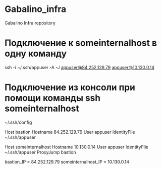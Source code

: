 # Gabalino_infra
Gabalino Infra repository

# Подключение к someinternalhost в одну команду

ssh -i ~/.ssh/appuser -A -J appuser@84.252.129.79 appuser@10.130.0.14

# Подключение из консоли при помощи команды ssh someinternalhost

~/.ssh/config

Host bastion
   Hostname     84.252.129.79
   User         appuser
   IdentityFile ~/.ssh/appuser

Host someinternalhost
   Hostname     10.130.0.14
   User         appuser
   IdentityFile ~/.ssh/appuser
   ProxyJump    bastion

bastion_IP = 84.252.129.79
someinternalhost_IP = 10.130.0.14
